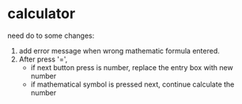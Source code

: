 # calculator

need do to some changes:
1. add error message when wrong mathematic formula entered.
2. After press '=', 
    - if next button press is number, replace the entry box with new number
    - if mathematical symbol is pressed next, continue calculate the number
    
